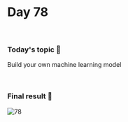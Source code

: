 # Day 78

&nbsp;

### Today's topic 🎯
Build your own machine learning model

&nbsp;

### Final result 🎉
![78](https://user-images.githubusercontent.com/110282927/194090035-202e9f92-0ed3-414e-8899-bdd1e8fb03ad.png)
